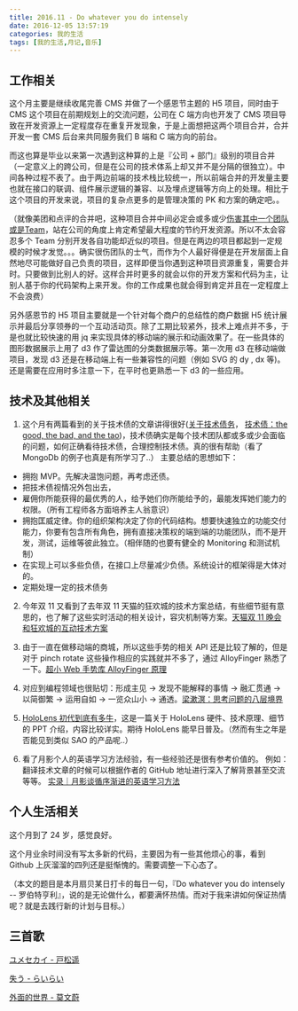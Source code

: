 ```yaml
---
title: 2016.11 - Do whatever you do intensely
date: 2016-12-05 13:57:19
categories: 我的生活
tags: [我的生活,月记,音乐]
---
```


## 工作相关

这个月主要是继续收尾完善 CMS 并做了一个感恩节主题的 H5 项目，同时由于 CMS 这个项目在前期规划上的交流问题，公司在 C 端方向也开发了 CMS 项目导致在开发资源上一定程度存在重复开发现象，于是上面想把这两个项目合并，合并开发一套 CMS 后台来共同服务我们 B 端和 C 端方向的前台。

而这也算是毕业以来第一次遇到这种算的上是『公司 + 部门』级别的项目合并（一定意义上的跨公司，但是在公司的技术体系上却又并不是分隔的很独立）。中间各种过程不表了。由于两边前端的技术栈比较统一，所以前端合并的开发量主要也就在接口的联调、组件展示逻辑的兼容、以及埋点逻辑等方向上的处理。相比于这个项目的开发来说，项目的复杂点更多的是管理决策的 PK 和方案的确定吧。。

（就像美团和点评的合并吧，这种项目合并中间必定会或多或少[伤害其中一个团队或是Team](http://info.3g.qq.com/g/index5/ttnews/yidian.jsp?aid=yidian&id=tech_20151121032832&g_f=23748)，站在公司的角度上肯定希望最大程度的节约开发资源。所以不太会容忍多个 Team 分别开发各自功能却近似的项目。但是在两边的项目都起到一定规模的时候才发觉。。。确实很伤团队的士气，而作为个人最好得便是在开发层面上自然地尽可能做好自己负责的项目，这样即便当你遇到这种项目资源重复，需要合并时。只要做到比别人的好。这样合并时更多的就会以你的开发方案和代码为主，让别人基于你的代码架构上来开发。你的工作成果也就会得到肯定并且在一定程度上不会浪费）

另外感恩节的 H5 项目主要就是一个针对每个商户的总结性的商户数据 H5 统计展示并最后分享领券的一个互动活动页。除了工期比较紧外，技术上难点并不多，于是也就比较快速的用 jq 来实现具体的移动端的展示和动画效果了。在一些具体的图形数据展示上用了 d3 作了雷达图的分类数据展示等。第一次用 d3 在移动端做项目，发现 d3 还是在移动端上有一些兼容性的问题（例如 SVG 的 dy , dx 等)。还是需要在应用时多注意一下，在平时也更熟悉一下 d3 的一些应用。

## 技术及其他相关

1. 这个月有两篇看到的关于技术债的文章讲得很好([关于技术债务](http://mp.weixin.qq.com/s?__biz=MzA4ODgwNjk1MQ==&mid=2653788501&idx=1&sn=9399568096319bbca8e80164ba304b8e&chksm=8bfdba1dbc8a330b34d3a6ae58825867a63a70b5d2407ae4bba509e0438f78167efe7cc09d6c&mpshare=1&scene=1&srcid=1202GxV3nWnpntUzj3RusBF3#rd)，
[技术债：the good, the bad, and the tao](http://mp.weixin.qq.com/s?__biz=MzA3NDM0ODQwMw==&mid=2649827509&idx=1&sn=61a7adbeb49a105b9a22bae41614d07f))，技术债确实是每个技术团队都或多或少会面临的问题，如何正确看待技术债，合理控制技术债。真的很有帮助（看了 MongoDb 的例子也真是有所学习了..）
主要总结的思想如下：

- 拥抱 MVP。先解决温饱问题，再考虑还债。
- 把技术债视情况外包出去，
- 雇佣你所能获得的最优秀的人，给予她们你所能给予的，最能发挥她们能力的权限。（所有工程师各方面培养主人翁意识）
- 拥抱匡威定律。你的组织架构决定了你的代码结构。想要快速独立的功能交付能力，你要有包含所有角色，拥有直接决策权的端到端的功能团队，而不是开发，测试，运维等彼此独立。（相伴随的也要有健全的 Monitoring 和测试机制）
- 在实现上可以多些负债，在接口上尽量减少负债。系统设计的框架得是大体对的。
- 定期处理一定的技术债务

2. 今年双 11 又看到了去年双 11 天猫的狂欢城的技术方案总结，有些细节挺有意思的，也了解了这些实时活动的相关设计，容灾机制等方案。[天猫双 11 晚会和狂欢城的互动技术方案](http://www.infoq.com/cn/articles/tianmao-interaction-solutions)

3. 由于一直在做移动端的商城，所以这些手势的相关 API 还是比较了解的，但是对于 pinch rotate 这些操作相应的实践就并不多了，通过 AlloyFinger 熟悉了一下。[超小 Web 手势库 AlloyFinger 原理](http://www.alloyteam.com/2016/11/11568/)

4. 对应到编程领域也很贴切：形成主见 -> 发现不能解释的事情 -> 融汇贯通 -> 以简御繁 -> 运用自如 -> 一览众山小 -> 通透。[梁漱溟：思考问题的八层境界](http://cul.qq.com/a/20161121/002271.htm)

5. [HoloLens 初代到底有多牛](http://mp.weixin.qq.com/s?__biz=MzA4MzYyNjM2OQ==&mid=2247483939&idx=1&sn=6b7600e93fed84875ba02b6121eac117&chksm=9ff2d2cda8855bdb9983ae6193e32eded93a58e7f08b427dfc8a75ad3e29d9fe29c2e084d17c&scene=0#rd)，这是一篇关于 HoloLens 硬件、技术原理、细节的 PPT 介绍，内容比较详实。期待 HoloLens 能早日普及。（然而有生之年是否能见到类似 SAO 的产品呢..）

6. 看了月影个人的英语学习方法经验，有一些经验还是很有参考价值的。
例如：翻译技术文章的时候可以根据作者的 GitHub 地址进行深入了解背景甚至交流等等。
[实录｜月影谈循序渐进的英语学习方法](http://mp.weixin.qq.com/s?__biz=MzIwNjEwNTQ4Mw==&mid=2651576733&idx=1&sn=6ca82a137b129114e34ab26b2299a2cb&chksm=8cd9c779bbae4e6fcd8a35610cd34a247a0e46fd4ed328c3e38e944bf406d4ceba840919434b&mpshare=1&scene=1&srcid=11301plTAQrl7LP0AtEtIEMD#rd)

## 个人生活相关

这个月到了 24 岁，感觉良好。

这个月业余时间没有写太多新的代码，主要因为有一些其他烦心的事，看到 Github 上灰溜溜的四列还是挺惭愧的。需要调整一下心态了。

（本文的题目是本月扇贝某日打卡的每日一句，『Do whatever you do intensely -- 罗伯特亨利』，说的是无论做什么，都要满怀热情。而对于我来讲如何保证热情呢？就是去践行新的计划与目标。）

## 三首歌

[ユメセカイ - 戸松遥](http://music.163.com/#/song?id=656437)

[失う - らいらい](http://music.163.com/#/m/song?id=39224531)

[外面的世界 - 莫文蔚](http://music.163.com/#/m/song?id=276904)
